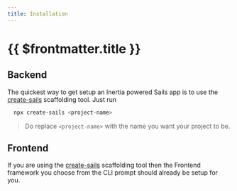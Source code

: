 ```yaml
---
title: Installation
---
```


# {{ $frontmatter.title }}

## Backend

The quickest way to get setup an Inertia powered Sails app is to use the [create-sails](https://github.com/sailscastshq/create-sails) scaffolding tool. Just run

```sh
  npx create-sails <project-name>
```

> Do replace `<project-name>` with the name you want your project to be.

## Frontend
If you are using the [create-sails](https://github.com/sailscastshq/create-sails) scaffolding tool then the Frontend framework you choose from the CLI prompt should already be setup for you.
